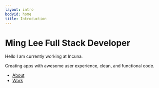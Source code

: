 ```yaml
---
layout: intro
bodyid: home
title: Introduction
---
```


<h1 class="intro">
    <span class="name">Ming Lee</span>
    <span class="title">Full Stack Developer</span>
</h1>

Hello I am currently working at Incuna.

Creating apps with awesome user experience, clean, and functional code.

<ul class="intro-list">
    <li><a href="/about/">About</a></li>
    <li><a href='/work/'>Work</a></li>
</ul>
